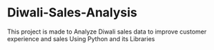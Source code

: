 # Diwali-Sales-Analysis
This project is made to Analyze Diwali sales data to improve customer experience and sales Using Python and its Libraries
